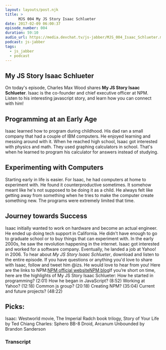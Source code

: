 ```yaml
---
layout: layouts/post.njk
title: >
      MJS 004 My JS Story Isaac Schlueter
date: 2017-02-09 06:00:37
episode_number: 004
duration: 59:10
audio_url: https://media.devchat.tv/js-jabber/MJS_004_Isaac_Schlueter.mp3
podcast: js-jabber
tags: 
  - js_jabber
  - podcast
---
```


## My JS Story Isaac Schlueter
On today's episode, Charles Max Wood&nbsp;shares **My JS Story Isaac Schlueter**.&nbsp;Isaac is the co-founder and chief executive officer at NPM. Listen to his interesting&nbsp;javascript story, and learn how you can connect with him!
## Programming at an Early Age
Isaac learned how to program during childhood. His dad ran a small company that had a couple of IBM computers. He enjoyed learning and messing around with it. When he reached high school, Isaac got interested with physics and math. They used graphing calculators in school. That's when he learned to program his calculator for answers instead of studying.
## Experimenting with Computers
Starting early in life is easier. For Isaac, he had computers at home to experiment with. He found it counterproductive sometimes. It somehow meant like he's not supposed to be doing it as a child. He always felt like getting away from something when he tries to make the computer create something new. The programs were extremely limited that time.
## Journey towards Success
Isaac initially wanted to work on hardware and become an actual engineer. He ended up doing tech support in California. He didn't have enough to go to graduate school&nbsp;or to buy things that can experiment with. In the early 2000s, he saw the revolution happening in the internet. Isaac got interested and worked for a software company.&nbsp;Eventually, he landed a job at Yahoo! in 2006. To hear about&nbsp;_My JS Story Isaac Schlueter_, download and listen to the entire episode. If you have questions or anything you'd love to share with Isaac, follow and tweet him @izs. He would love to hear from you! Here are the links to&nbsp;NPM:[NPM official website](https://www.npmjs.com/)[NPM blog](http://blog.npmjs.org/)If you’re short on time, here are the highlights of My JS Story Isaac Schlueter: How he started in programming? (2:01) How he began in&nbsp;JavaScript? (8:52) Working at Yahoo?&nbsp;(12:18) Common js group? (20:18) Creating NPM? (35:04) Current and future projects? (48:22)
## Picks:
Isaac: Westworld movie, The Imperial Radch book trilogy, Story of Your Life by Ted Chiang Charles: Sphero BB-8 Droid, Arcanum Unbounded by Brandon Sanderson

### Transcript


